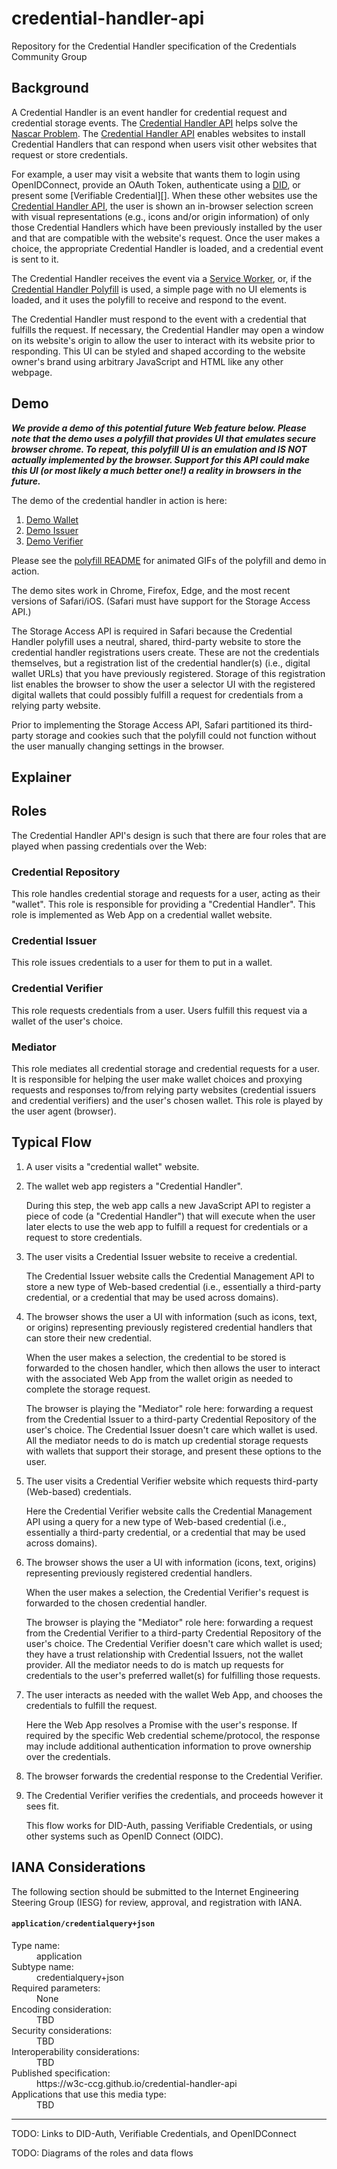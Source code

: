 # credential-handler-api
Repository for the Credential Handler specification of the Credentials Community Group

## Background

A Credential Handler is an event handler for credential request and
credential storage events. The [Credential Handler API][] helps
solve the [Nascar Problem](https://indieweb.org/NASCAR_problem). The
[Credential Handler API][] enables websites to install Credential Handlers that
can respond when users visit other websites that request or store credentials.

For example, a user may visit a website that wants them to login using
OpenIDConnect, provide an OAuth Token, authenticate using a [DID][], or present
some [Verifiable Credential][]. When these other websites use the [Credential
Handler API][], the user is shown an in-browser selection screen with visual
representations (e.g., icons and/or origin information) of only those
Credential Handlers which have been previously installed by the user and
that are compatible with the website's request. Once the user makes a choice,
the appropriate Credential Handler is loaded, and a credential event is sent
to it.

The Credential Handler receives the event via a
[Service Worker](https://w3c.github.io/ServiceWorker), or, if the
[Credential Handler Polyfill][] is used, a simple page with no UI elements is
loaded, and it uses the polyfill to receive and respond to the event.

The Credential Handler must respond to the event with a credential that
fulfills the request. If necessary, the Credential Handler may open a window
on its website's origin to allow the user to interact with its website prior
to responding. This UI can be styled and shaped according to the website
owner's brand using arbitrary JavaScript and HTML like any other webpage.

## Demo

***We provide a demo of this potential future Web feature below. Please note that the demo uses a polyfill that provides UI that emulates secure browser chrome. To repeat, this polyfill UI is an emulation and IS NOT actually implemented by the browser. Support for this API could make this UI (or most likely a much better one!) a reality in browsers in the future.***

The demo of the credential handler in action is here:

1. [Demo Wallet](https://chapi-demo-wallet.digitalbazaar.com/)
2. [Demo Issuer](https://chapi-demo-issuer.digitalbazaar.com/)
3. [Demo Verifier](https://chapi-demo-verifier.digitalbazaar.com/)

Please see the [polyfill README][] for animated GIFs of the polyfill and
demo in action.

The demo sites work in Chrome, Firefox, Edge, and the most recent versions of
Safari/iOS. (Safari must have support for the Storage Access API.)

The Storage Access API is required in Safari because the Credential Handler
polyfill uses a neutral, shared, third-party website to store the credential handler
registrations users create. These are not the credentials themselves, but a
registration list of the credential handler(s) (i.e., digital wallet
URLs) that you have previously registered. Storage of this registration list
enables the browser to show the user a selector UI with the registered digital wallets that could
possibly fulfill a request for credentials from a relying party website.

Prior to implementing the Storage Access API, Safari partitioned its 
third-party storage and cookies such that the polyfill could not function
without the user manually changing settings in the browser.

## Explainer

## Roles

The Credential Handler API's design is such that there are four roles that are
played when passing credentials over the Web:

### Credential Repository

This role handles credential storage and requests for a user, acting as their
"wallet". This role is responsible for providing a "Credential Handler".
This role is implemented as Web App on a credential wallet website.

### Credential Issuer

This role issues credentials to a user for them to put in a wallet.

### Credential Verifier

This role requests credentials from a user. Users fulfill this request via a
wallet of the user's choice.

### Mediator

This role mediates all credential storage and credential requests for a user.
It is responsible for helping the user make wallet choices and proxying
requests and responses to/from relying party websites (credential issuers and
credential verifiers) and the user's chosen wallet. This role is played by the
user agent (browser).

## Typical Flow

1. A user visits a "credential wallet" website.

2. The wallet web app registers a "Credential Handler".

   During this step, the web app calls a new JavaScript API to register a piece of
code (a "Credential Handler") that will execute when the user later elects to
use the web app to fulfill a request for credentials or a request to store
credentials.

3. The user visits a Credential Issuer website to receive a credential.

   The Credential Issuer website calls the Credential Management API to store a
new type of Web-based credential (i.e., essentially a third-party credential, or
a credential that may be used across domains).

4. The browser shows the user a UI with information (such as icons, text, or origins)
  representing previously registered credential handlers that can store their
  new credential.

   When the user makes a selection, the credential to be stored is forwarded to
the chosen handler, which then allows the user to interact with the associated
Web App from the wallet origin as needed to complete the storage request.

   The browser is playing the "Mediator" role here: forwarding a request from the
Credential Issuer to a third-party Credential Repository of the user's choice.
The Credential Issuer doesn't care which wallet is used. All the mediator needs
to do is match up credential storage requests with wallets that
support their storage, and present these options to the user.

5. The user visits a Credential Verifier website which requests third-party
  (Web-based) credentials.

   Here the Credential Verifier website calls the Credential Management API using
a query for a new type of Web-based credential (i.e., essentially a third-party
credential, or a credential that may be used across domains).

6. The browser shows the user a UI with information (icons, text, origins)
  representing previously registered credential handlers.

   When the user makes a selection, the Credential Verifier's request is forwarded
to the chosen credential handler.

   The browser is playing the "Mediator" role here: forwarding a request from the
Credential Verifier to a third-party Credential Repository of the user's
choice. The Credential Verifier doesn't care which wallet is used; they have
a trust relationship with Credential Issuers, not the wallet provider. All the
mediator needs to do is match up requests for credentials to the
user's preferred wallet(s) for fulfilling those requests.

7. The user interacts as needed with the wallet Web App, and chooses the
  credentials to fulfill the request.

   Here the Web App resolves a Promise with the user's response. If required 
by the specific Web credential scheme/protocol, the response
may include additional authentication information to prove
ownership over the credentials.

8. The browser forwards the credential response to the Credential Verifier.

9. The Credential Verifier verifies the credentials, and proceeds however
  it sees fit.

   This flow works for DID-Auth, passing Verifiable Credentials, or using other
systems such as OpenID Connect (OIDC).

## IANA Considerations

The following section should be submitted to the Internet Engineering Steering
Group (IESG) for review, approval, and registration with IANA.

#### `application/credentialquery+json`

<dl>
  <dt>Type name:</dt>
  <dd>application</dd>

  <dt>Subtype name:</dt>
  <dd>credentialquery+json</dd>

  <dt>Required parameters:</dt>
  <dd>None</dd>

  <dt>Encoding consideration:</dt>
  <dd>TBD</dd>

  <dt>Security considerations:</dt>
  <dd>TBD</dd>

  <dt>Interoperability considerations:</dt>
  <dd>TBD</dd>

  <dt>Published specification:</dt>
  <dd>https://w3c-ccg.github.io/credential-handler-api</dd>

  <dt>Applications that use this media type:</dt>
  <dd>TBD</dd>
</dl>



---

TODO: Links to DID-Auth, Verifiable Credentials, and OpenIDConnect

TODO: Diagrams of the roles and data flows

[DID]: https://w3c-ccg.github.io/did-spec
[Verifiable Credentials]: https://w3c.github.io/vc-data-model
[Decentralized Identifiers (DIDs)]: https://w3c-ccg.github.io/did-spec
[Credential Handler API]: https://w3c-ccg.github.io/credential-handler-api
[Credential Handler API Repo]: https://github.com/w3c-ccg/credential-handler-api
[Credential Handler API Demo]: https://github.com/digitalbazaar/credential-handler-demo
[Credential Handler Polyfill]: https://github.com/digitalbazaar/credential-handler-polyfill
[polyfill README]: https://github.com/digitalbazaar/credential-handler-polyfill#credential-handler-api-polyfill-credential-handler-polyfill
